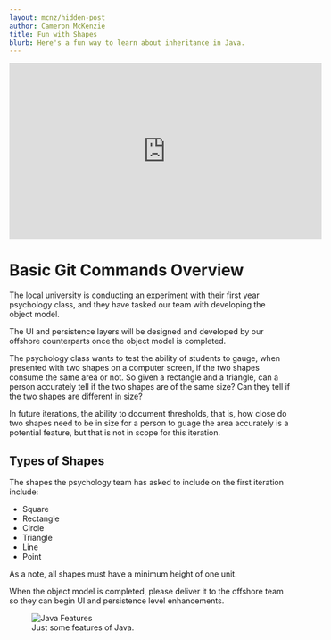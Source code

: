 ```yaml
---
layout: mcnz/hidden-post
author: Cameron McKenzie
title: Fun with Shapes
blurb: Here's a fun way to learn about inheritance in Java.
---
```


<div class="embed-responsive embed-responsive-16by9">
<iframe width="560" height="315" src="https://www.youtube.com/embed/-B3fW0A3hzY" frameborder="0" allow="accelerometer; autoplay; clipboard-write; encrypted-media; gyroscope; picture-in-picture" allowfullscreen></iframe>
</div>

# Basic Git Commands Overview

The local university is conducting an experiment with their first year psychology class, and they have tasked our team with developing the object model. 

The UI and persistence layers will be designed and developed by our offshore counterparts once the object model is completed.

The psychology class wants to test the ability of students to gauge, when presented with two shapes on a computer screen, if the two shapes consume the same area or not. So given a rectangle and a triangle, can a person accurately tell if the two shapes are of the same size? Can they tell if the two shapes are different in size?

In future iterations, the ability to document thresholds, that is, how close do two shapes need to be in size for a person to guage the area accurately is a potential feature, but that is not in scope for this iteration.

## Types of Shapes

The shapes the psychology team has asked to include on the first iteration include:

* Square
* Rectangle
* Circle
* Triangle
* Line
* Point

As a note, all shapes must have a minimum height of one unit.

When the object model is completed, please deliver it to the offshore team so they can begin UI and persistence level enhancements.



<figure class="figure">
  <img src="https://cdn.ttgtmedia.com/rms/onlineimages/whatis-java_features_half_column_mobile.png" alt="Java Features" class="img-fluid mx-auto d-block img-thumbnail rounded ">
  <figcaption class="figure-caption">Just some features of Java.</figcaption>
</figure>

